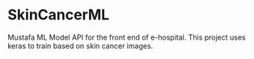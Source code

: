 # SkinCancerML
Mustafa ML Model API for the front end of e-hospital.
This project uses keras to train based on skin cancer images.
